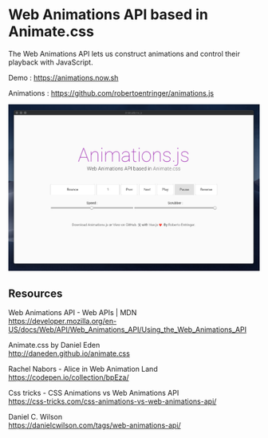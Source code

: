 # Web Animations API based in Animate.css

The Web Animations API lets us construct animations and control their playback with JavaScript.

Demo : https://animations.now.sh

Animations : https://github.com/robertoentringer/animations.js

[![screenshot.png](screenshot.png?raw=true)](https://animations.now.sh)

## Resources

Web Animations API - Web APIs | MDN  
https://developer.mozilla.org/en-US/docs/Web/API/Web_Animations_API/Using_the_Web_Animations_API

Animate.css by Daniel Eden  
http://daneden.github.io/animate.css

Rachel Nabors - Alice in Web Animation Land  
https://codepen.io/collection/bpEza/

Css tricks - CSS Animations vs Web Animations API  
https://css-tricks.com/css-animations-vs-web-animations-api/

Daniel C. Wilson  
https://danielcwilson.com/tags/web-animations-api/